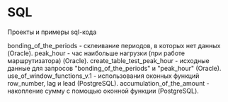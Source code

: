 # SQL
Проекты и примеры sql-кода

bonding_of_the_periods - склеивание периодов, в которых нет данных (Oracle).
peak_hour - час наибольше нагрузки (при работе маршрутизатора) (Oracle).
create_table_test_peak_hour - исходные данные для запросов "bonding_of_the_periods" и "peak_hour" (Oracle).
use_of_window_functions_v.1 - использования оконных функций row_number, lag и lead (PostgreSQL).
accumulation_of_the_amount - накопление сумму с помощью оконной функции (PostgreSQL).
